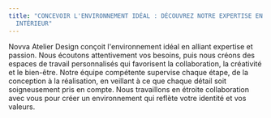 ```yaml
---
title: "CONCEVOIR L'ENVIRONNEMENT IDÉAL : DÉCOUVREZ NOTRE EXPERTISE EN DESIGN
  INTÉRIEUR"
---
```

Novva Atelier Design conçoit l'environnement idéal en alliant expertise et passion. Nous écoutons attentivement vos besoins, puis nous créons des espaces de travail personnalisés qui favorisent la collaboration, la créativité et le bien-être. Notre équipe compétente supervise chaque étape, de la conception à la réalisation, en veillant à ce que chaque détail soit soigneusement pris en compte. Nous travaillons en étroite collaboration avec vous pour créer un environnement qui reflète votre identité et vos valeurs.